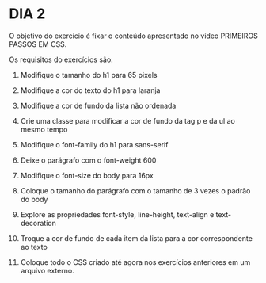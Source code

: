 # DIA 2

O objetivo do exercício é fixar o conteúdo apresentado no video PRIMEIROS PASSOS EM CSS.

Os requisitos do exercícios são:

1. Modifique o tamanho do h1 para 65 pixels

2. Modifique a cor do texto do h1 para laranja

3. Modifique a cor de fundo da lista não ordenada

4. Crie uma classe para modificar a cor de fundo da tag p e da ul ao mesmo tempo

5. Modifique o font-family do h1 para sans-serif

6. Deixe o parágrafo com o font-weight 600

7. Modifique o font-size do body para 16px

8. Coloque o tamanho do parágrafo com o tamanho de 3 vezes o padrão do body

9.  Explore as propriedades font-style, line-height, text-align e text-decoration

10.  Troque a cor de fundo de cada item da lista para a cor correspondente ao texto

11.  Coloque todo o CSS criado até agora nos exercícios anteriores em um arquivo externo.
